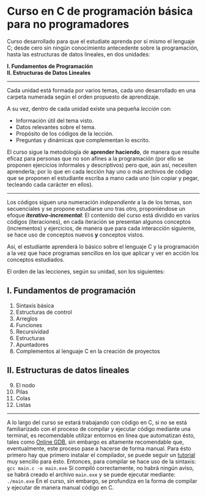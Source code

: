 # Curso en C de programación básica para no programadores

Curso desarrollado para que el estudiate aprenda por sí mismo el lenguaje C; desde cero sin ningún conocimiento antecedente sobre la programación, hasta las estructuras de datos lineales, en dos unidades:

**I. Fundamentos de Programación** <br>
**II. Estructuras de Datos Lineales**

<hr>

Cada unidad está formada por varios temas, cada uno desarrollado en una carpeta numerada según el orden propuesto de aprendizaje.

A su vez, dentro de cada unidad existe una pequeña _lección_ con:
- Información útil del tema visto.
- Datos relevantes sobre el tema.
- Propósito de los códigos de la lección.
- Preguntas y dinámicas que complementan lo escrito.

El curso sigue la metodología de **aprender haciendo**, de manera que resulte eficaz para personas que no son afines a la programación (por ello se proponen ejercicios informales y descriptivos) pero que, aún así, necesiten aprenderla; por lo que en cada lección hay uno o más archivos de código que se proponen el estudiante escriba a mano cada uno (sin copiar y pegar, tecleando cada carácter en ellos).

<hr>

Los códigos siguen una numeración *independiente* a la de los temas, son secuenciales y se propone estudiarse uno tras otro, proponiéndose un efoque ***iterativo-incremental***: El contenido del curso está dividido en varios códigos (iteraciones), en cada iteración se presentan algunos conceptos (incrementos) y ejercicios, de manera que para cada interacción siguiente, se hace uso de conceptos nuevos **y** conceptos vistos.

Así, el estudiante aprenderá lo básico sobre el lenguaje C y la programación a la vez que hace programas sencillos en los que aplicar y ver en acción los conceptos estudiados.

El orden de las lecciones, según su unidad, son los siguientes:

## I. Fundamentos de programación

1. Sintaxis básica
2. Estructuras de control
3. Arreglos
4. Funciones
5. Recursividad
6. Estructuras
7. Apuntadores
8. Complementos al lenguaje C en la creación de proyectos

## II. Estructuras de datos lineales

9. El nodo
10. Pilas
11. Colas
12. Listas

<hr>

A lo largo del curso se estará trabajando con código en C, si no se está familiarizado con el proceso de compilar y ejecutar código mediante una terminal, es recomendable utilizar entornos en línea que automatizan ésto, tales como [Online GDB](https://www.onlinegdb.com/), sin embargo es altamente recomendable que, eventualmente, este proceso pase a hacerse de forma manual.
Para ésto primero hay que primero instalar el compilador, se puede seguir un [tutorial](https://www.youtube.com/watch?v=GEZLjRSY_m8&t=300s) muy sencillo para ésto.
Entonces, para compilar se hace uso de la sintaxis:
`gcc main.c -o main.exe`
Si compiló correctamente, no habrá ningún aviso, se habrá creado el archivo `main.exe` y se puede ejecutar mediante:
`./main.exe`
En el curso, sin embargo, se profundiza en la forma de compilar y ejecutar de manera manual código en C.